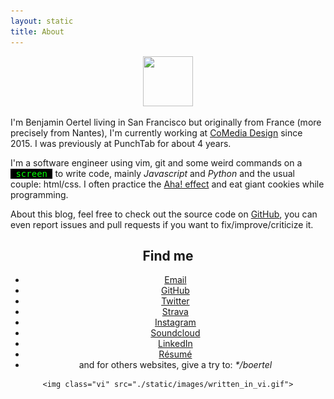 ```yaml
---
layout: static
title: About
---
```


<center>
    <div class="circle">
        <img src="//s.gravatar.com/avatar/a011b6b54ec2c1852f927b7d0f26318b?s=200" width="80" height="80">
    </div>
</center>

I'm Benjamin Oertel living in San Francisco but originally from France (more precisely from Nantes), I'm currently working at <a href="//www.comediadesign.com" target="_blank">CoMedia Design</a> since 2015. I was previously at PunchTab for about 4 years.

I'm a software engineer using vim, git and some weird commands on a <span style="color: #0f0; background-color: #000;font-family: monospace;">&nbsp;screen&nbsp;</span> to write code, mainly *Javascript* and *Python* and the usual couple: html/css. I often practice the [Aha! effect](//en.wikipedia.org/wiki/Eureka_effect) and eat giant cookies while programming.

About this blog, feel free to check out the source code on <a href="//github.com/boertel/blog" target="_blank">GitHub</a>, you can even report issues and pull requests if you want to fix/improve/criticize it.

<center>
    <h2 style="text-align: center">Find me</h2>
    <ul>
        <li><a href="mailto:b@oertel.fr" target="_blank">Email</a></li>
        <li><a href="https://github.com/boertel" target="_blank">GitHub</a></li>
        <li><a href="https://twitter.com/boertel" target="_blank">Twitter</a></li>
        <li><a href="https://strava.com/athletes/boertel" target="_blank">Strava</a></li>
        <li><a href="https://instagram.com/boertel" target="_blank">Instagram</a></li>
        <li><a href="https://soundcloud.com/boertel" target="_blank">Soundcloud</a></li>
        <li><a href="https://linkedin.com/in/boertel" target="_blank">LinkedIn</a></li>
        <li><a href="http://ben.oertel.fr" target="_blank">Résumé</a></li>
        <li>and for others websites, give a try to: <em>*/boertel</em></li>
    </ul>

    <img class="vi" src="./static/images/written_in_vi.gif">
</center>
